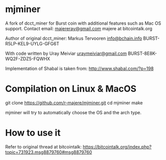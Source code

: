 mjminer
=======

A fork of dcct_miner for Burst coin with additional features such as Mac OS support.
Contact email: majereray@gmail.com
majere at bitcointalk.org

Author of original dcct_miner:
Markus Tervooren <info@bchain.info>
BURST-R5LP-KEL9-UYLG-GFG6T

With code written by Uray Meiviar <uraymeiviar@gmail.com>
BURST-8E8K-WQ2F-ZDZ5-FQWHX

Implementation of Shabal is taken from:
http://www.shabal.com/?p=198

Compilation on Linux & MacOS
============================

git clone https://github.com/r-majere/mjminer.git
cd mjminer
make

mjminer will try to automatically choose the OS
and the arch type.

How to use it
=============

Refer to original thread at bitcointalk:
https://bitcointalk.org/index.php?topic=731923.msg8879760#msg8879760


